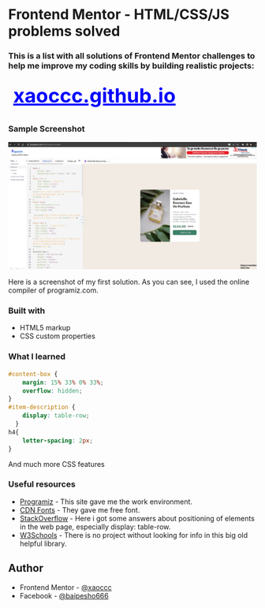 # Frontend Mentor - HTML/CSS/JS problems solved

### This is a list with all solutions of Frontend Mentor challenges to help me improve my coding skills by building realistic projects:

<div>	
    <a class="my_page" href="https://xaoccc.github.io/">xaoccc.github.io</a>
</div>

<style>
	.my_page{
		color: #fff;
		padding: 10px;
        font-size: 40px;
        font-weight: 700;
		display: inline-block;
		border-radius: 5px;
		animation: blinkingColor 2s infinite;
	}
	@keyframes blinkingColor{
		0%		{ color: blue;}
		25%		{ color: purple;}
		50%		{ color: red;}
		75%		{ color: orange;}
		100%	{ color: yellow;}
	}
</style>

### Sample Screenshot

![](./printscreen.jpg)

Here is a screenshot of my first solution. As you can see, I used the online compiler of programiz.com. 

### Built with 

- HTML5 markup
- CSS custom properties

### What I learned

```css
#content-box {
  	margin: 15% 33% 0% 33%;
  	overflow: hidden;
}
#item-description {
	display: table-row;
  }
h4{
  	letter-spacing: 2px;
}
```

And much more CSS features  
### Useful resources

- [Programiz](https://www.programiz.com/html/online-compiler/) - This site gave me the work environment.
- [CDN Fonts](https://www.cdnfonts.com/) - They gave me free font.
- [StackOverflow](https://stackoverflow.com/) - Here i got some answers about positioning of elements in the web page, especially display: table-row.
- [W3Schools](https://www.w3schools.com/) - There is no project without looking for info in this big old helpful library.

## Author

- Frontend Mentor - [@xaoccc](https://www.frontendmentor.io/profile/xaoccc)
- Facebook - [@baipesho666](https://www.facebook.com/baipesho666)

